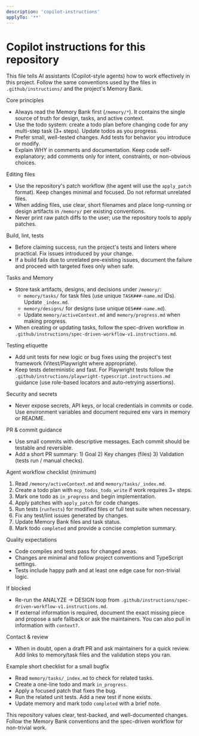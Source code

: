 ```yaml
---
description: 'copilot-instructions'
applyTo: '**'
---
```


# Copilot instructions for this repository

This file tells AI assistants (Copilot-style agents) how to work effectively in this project. Follow the same conventions used by the files in `.github/instructions/` and the project's Memory Bank.

Core principles

- Always read the Memory Bank first (`/memory/*`). It contains the single source of truth for design, tasks, and active context.
- Use the todo system: create a todo plan before changing code for any multi-step task (3+ steps). Update todos as you progress.
- Prefer small, well-tested changes. Add tests for behavior you introduce or modify.
- Explain WHY in comments and documentation. Keep code self-explanatory; add comments only for intent, constraints, or non-obvious choices.

Editing files

- Use the repository's patch workflow (the agent will use the `apply_patch` format). Keep changes minimal and focused. Do not reformat unrelated files.
- When adding files, use clear, short filenames and place long-running or design artifacts in `/memory/` per existing conventions.
- Never print raw patch diffs to the user; use the repository tools to apply patches.

Build, lint, tests

- Before claiming success, run the project's tests and linters where practical. Fix issues introduced by your change.
- If a build fails due to unrelated pre-existing issues, document the failure and proceed with targeted fixes only when safe.

Tasks and Memory

- Store task artifacts, designs, and decisions under `/memory/`:
  - `memory/tasks/` for task files (use unique `TASK###-name.md` IDs). Update `_index.md`.
  - `memory/designs/` for designs (use unique `DES###-name.md`).
  - Update `memory/activeContext.md` and `memory/progress.md` when making progress.
- When creating or updating tasks, follow the spec-driven workflow in `.github/instructions/spec-driven-workflow-v1.instructions.md`.

Testing etiquette

- Add unit tests for new logic or bug fixes using the project's test framework (Vitest/Playwright where appropriate).
- Keep tests deterministic and fast. For Playwright tests follow the `.github/instructions/playwright-typescript.instructions.md` guidance (use role-based locators and auto-retrying assertions).

Security and secrets

- Never expose secrets, API keys, or local credentials in commits or code. Use environment variables and document required env vars in memory or README.

PR & commit guidance

- Use small commits with descriptive messages. Each commit should be testable and reversible.
- Add a short PR summary: 1) Goal 2) Key changes (files) 3) Validation (tests run / manual checks).

Agent workflow checklist (minimum)

1. Read `/memory/activeContext.md` and `memory/tasks/_index.md`.
2. Create a todo plan with `mcp_todos_todo_write` if work requires 3+ steps.
3. Mark one todo as `in_progress` and begin implementation.
4. Apply patches with `apply_patch` for code changes.
5. Run tests (`runTests`) for modified files or full test suite when necessary.
6. Fix any test/lint issues generated by changes.
7. Update Memory Bank files and task status.
8. Mark todo `completed` and provide a concise completion summary.

Quality expectations

- Code compiles and tests pass for changed areas.
- Changes are minimal and follow project conventions and TypeScript settings.
- Tests include happy path and at least one edge case for non-trivial logic.

If blocked

- Re-run the ANALYZE → DESIGN loop from `.github/instructions/spec-driven-workflow-v1.instructions.md`.
- If external information is required, document the exact missing piece and propose a safe fallback or ask the maintainers. You can also pull in information with `context7`.

Contact & review

- When in doubt, open a draft PR and ask maintainers for a quick review. Add links to memory/task files and the validation steps you ran.

Example short checklist for a small bugfix

- Read `memory/tasks/_index.md` to check for related tasks.
- Create a one-line todo and mark `in_progress`.
- Apply a focused patch that fixes the bug.
- Run the related unit tests. Add a new test if none exists.
- Update memory and mark todo `completed` with a brief note.

This repository values clear, test-backed, and well-documented changes. Follow the Memory Bank conventions and the spec-driven workflow for non-trivial work.
